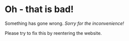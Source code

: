 # Oh - that is bad!
Something has gone wrong.
*Sorry for the inconvenience!*

Please try to fix this by reentering the website.
